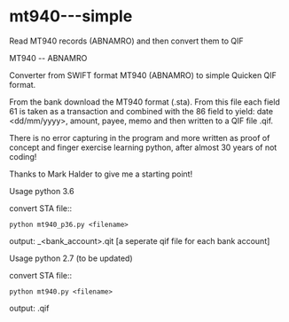 # mt940---simple
Read MT940 records (ABNAMRO) and then convert them to QIF

MT940 -- ABNAMRO 

Converter from SWIFT format MT940 (ABNAMRO) to simple Quicken QIF format.

From the bank download the MT940 format (<filename>.sta). From this file each field 61
is taken as a transaction and combined with the 86 field to yield:
date <dd/mm/yyyy>, amount, payee, memo and then written to a QIF file <filename>.qif.

There is no error capturing in the program and more written as proof of concept and finger 
exercise learning python, after almost 30 years of not coding!

Thanks to Mark Halder to give me a starting point!

Usage python 3.6

convert STA file::

    python mt940_p36.py <filename>

output: <STA file>_<bank_account>.qit [a seperate qif file for each bank account]

Usage python 2.7 (to be updated)

convert STA file::

    python mt940.py <filename>

output: <STA file>.qif

